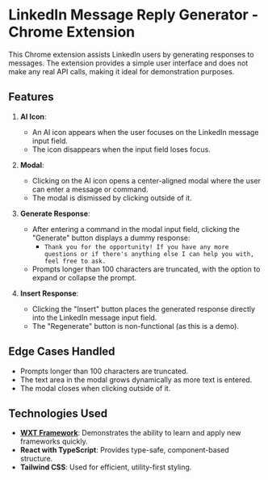 # LinkedIn Message Reply Generator - Chrome Extension

This Chrome extension assists LinkedIn users by generating responses to messages. The extension provides a simple user interface and does not make any real API calls, making it ideal for demonstration purposes.

## Features

1. **AI Icon**: 
   - An AI icon appears when the user focuses on the LinkedIn message input field.
   - The icon disappears when the input field loses focus.

2. **Modal**:
   - Clicking on the AI icon opens a center-aligned modal where the user can enter a message or command.
   - The modal is dismissed by clicking outside of it.

3. **Generate Response**:
   - After entering a command in the modal input field, clicking the "Generate" button displays a dummy response: 
     - `Thank you for the opportunity! If you have any more questions or if there's anything else I can help you with, feel free to ask.`
   - Prompts longer than 100 characters are truncated, with the option to expand or collapse the prompt.

4. **Insert Response**:
   - Clicking the "Insert" button places the generated response directly into the LinkedIn message input field.
   - The "Regenerate" button is non-functional (as this is a demo).

## Edge Cases Handled

- Prompts longer than 100 characters are truncated.
- The text area in the modal grows dynamically as more text is entered.
- The modal closes when clicking outside of it.

## Technologies Used

- **[WXT Framework](https://wxt.dev/)**: Demonstrates the ability to learn and apply new frameworks quickly.
- **React with TypeScript**: Provides type-safe, component-based structure.
- **Tailwind CSS**: Used for efficient, utility-first styling.
